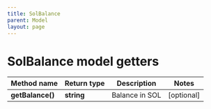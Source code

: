 ```yaml
---
title: SolBalance
parent: Model
layout: page
---
```


# SolBalance model getters

Method name | Return type | Description | Notes
------------ | ------------- | ------------- | -------------
**getBalance()** | **string** | Balance in SOL | [optional]

